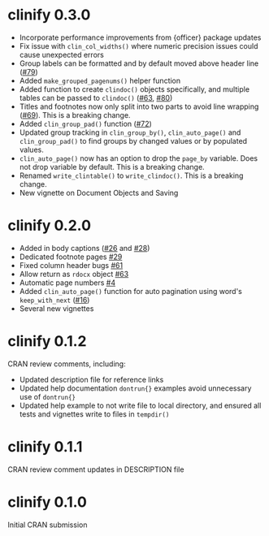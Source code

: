 # clinify 0.3.0

- Incorporate performance improvements from {officer} package updates 
- Fix issue with `clin_col_widths()` where numeric precision issues could cause unexpected errors
- Group labels can be formatted and by default moved above header line ([#79](https://github.com/atorus-research/clinify/issues/79))
- Added `make_grouped_pagenums()` helper function
- Added function to create `clindoc()` objects specifically, and multiple tables can be passed to `clindoc()` ([#63](https://github.com/atorus-research/clinify/issues/63), [#80](https://github.com/atorus-research/clinify/issues/80))
- Titles and footnotes now only split into two parts to avoid line wrapping ([#69](https://github.com/atorus-research/clinify/issues/69)). This is a breaking change.
- Added `clin_group_pad()` function ([#72](https://github.com/atorus-research/clinify/issues/72))
- Updated group tracking in `clin_group_by()`, `clin_auto_page()` and `clin_group_pad()` to find groups by changed values or by populated values.
- `clin_auto_page()` now has an option to drop the `page_by` variable. Does not drop variable by default. This is a breaking change.
- Renamed `write_clintable()` to `write_clindoc()`. This is a breaking change.
- New vignette on Document Objects and Saving

# clinify 0.2.0

- Added in body captions ([#26](https://github.com/atorus-research/clinify/issues/26) and [#28](https://github.com/atorus-research/clinify/issues/28))
- Dedicated footnote pages [#29](https://github.com/atorus-research/clinify/issues/29)
- Fixed column header bugs [#61](https://github.com/atorus-research/clinify/issues/61)
- Allow return as `rdocx` object [#63](https://github.com/atorus-research/clinify/issues/63)
- Automatic page numbers [#4](https://github.com/atorus-research/clinify/issues/4)
- Added `clin_auto_page()` function for auto pagination using word's `keep_with_next` ([#16](https://github.com/atorus-research/clinify/issues/16))
- Several new vignettes

# clinify 0.1.2 

CRAN review comments, including:
- Updated description file for reference links
- Updated help documentation `dontrun{}` examples avoid unnecessary use of `dontrun{}`
- Updated help example to not write file to local directory, and ensured all tests and vignettes write to files in `tempdir()`

# clinify 0.1.1

CRAN review comment updates in DESCRIPTION file

# clinify 0.1.0 

Initial CRAN submission